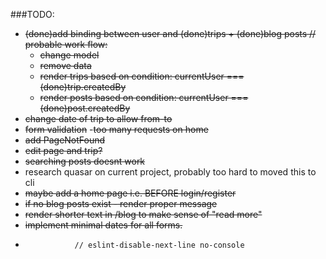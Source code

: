 ###TODO:
- ~~(done)add binding between user and (done)trips + (done)blog posts // probable work flow:~~
    - ~~change model~~
    - ~~remove data~~
    - ~~render trips based on condition: currentUser === (done)trip.createdBy~~
    - ~~render posts based on condition: currentUser === (done)post.createdBy~~
- ~~change date of trip to allow from-to~~
- ~~form validation~~
-~~too many requests on home~~
- ~~add PageNotFound~~
- ~~edit page and trip?~~
- ~~searching posts doesnt work~~
- research quasar on current project, probably too hard to moved this to cli
- ~~maybe add a home page i.e. BEFORE login/register~~
- ~~if no blog posts exist - render proper message~~
- ~~render shorter text in /blog to make sense of "read more"~~
- ~~implement minimal dates for all forms.~~
-                // eslint-disable-next-line no-console
